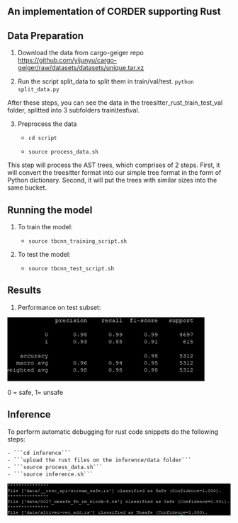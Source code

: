## An implementation of CORDER supporting Rust



## Data Preparation

1. Download the data from cargo-geiger repo https://github.com/yijunyu/cargo-geiger/raw/datasets/datasets/unique.tar.xz 

2. Run the script split_data to split them in train/val/test. ```python split_data.py``` 
 

After these steps, you can see the data in the treesitter_rust_train_test_val folder, splitted into 3 subfolders train\test\val. 


3. Preprocess the data

    - ```cd script```
    
    - ```source process_data.sh```

This step will process the AST trees, which comprises of 2 steps. First, it will convert the treesitter format into our simple tree format in the form of Python dictionary. Second, it will put the trees with similar sizes into the same bucket.



## Running the model

1. To train the model:
    - ```source tbcnn_training_script.sh```
    
2. To test the model:
    - ```source tbcnn_test_script.sh``` 
    
    
    
## Results

1. Performance on test subset:
       
![plot](test.png)

0 = safe, 1= unsafe


## Inference

To perform automatic debugging for rust code snippets do the following steps:
    
    - ```cd inference```
    - ```upload the rust files on the inference/data folder```
    - ```source process_data.sh```
    - ```source inference.sh```
    
    
![plot](inference.png)    
